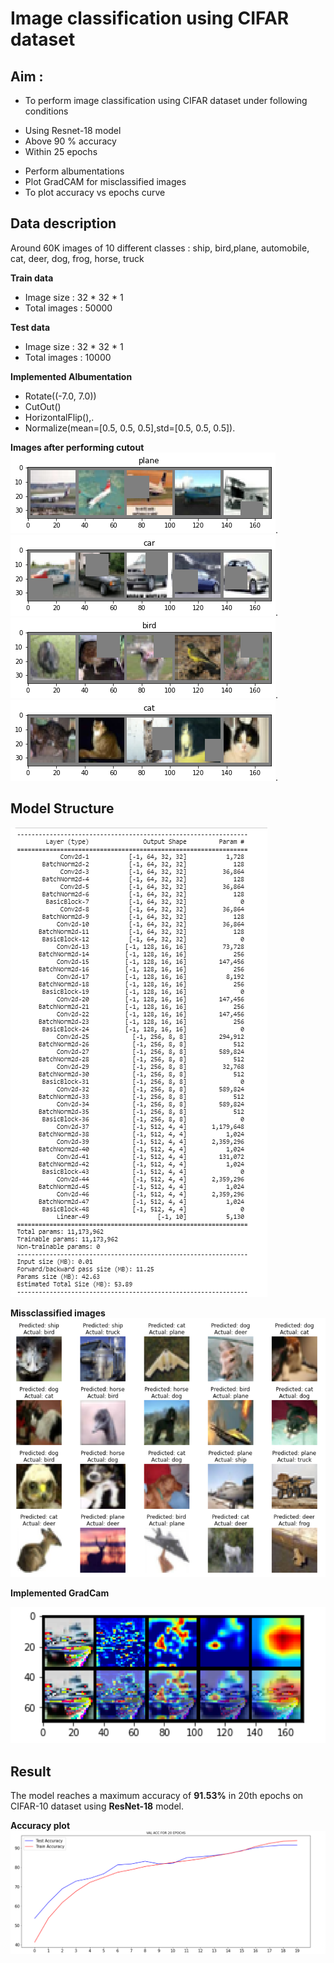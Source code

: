 # Image classification using CIFAR dataset

## Aim :
* To perform image classification using CIFAR dataset under following conditions
 - Using Resnet-18 model
 - Above 90 % accuracy
 - Within 25 epochs 
* Perform albumentations
* Plot GradCAM for misclassified images
* To plot accuracy vs epochs curve

## Data description
Around 60K images of 10 different classes : ship, bird,plane, automobile, cat, deer, dog, frog, horse, truck

**Train data**
- Image size : 32 * 32 * 1
- Total images : 50000

**Test data**
- Image size : 32 * 32 * 1
- Total images : 10000 

**Implemented Albumentation** 

- Rotate((-7.0, 7.0))
- CutOut()
- HorizontalFlip(),.
- Normalize(mean=[0.5, 0.5, 0.5],std=[0.5, 0.5, 0.5]).

**Images after performing cutout**
![](https://github.com/Noopuragr/EVA4/blob/master/S9/Cutout/cutout.png).
![](https://github.com/Noopuragr/EVA4/blob/master/S9/Cutout/cutout2.png).
![](https://github.com/Noopuragr/EVA4/blob/master/S9/Cutout/cutout3.png).
![](https://github.com/Noopuragr/EVA4/blob/master/S9/Cutout/cutout4.png).


## Model Structure

![](https://github.com/Noopuragr/EVA4/blob/master/S9/S9_model.PNG)


**Missclassified images**
![Misclassified_images](https://github.com/Noopuragr/EVA4/blob/master/S9/misclassified.PNG)

**Implemented GradCam**

![Gradcam](https://github.com/Noopuragr/EVA4/blob/master/S9/grad.PNG)

## Result
The model reaches a maximum accuracy of **91.53%** in 20th epochs on CIFAR-10 dataset using **ResNet-18** model.

**Accuracy plot**
![Accuracy plot](https://github.com/Noopuragr/EVA4/blob/master/S9/acc_plot.PNG)

